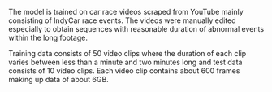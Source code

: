 The model is trained on car race videos scraped from YouTube mainly consisting of IndyCar race events. The videos were manually edited especially to obtain sequences with reasonable duration of abnormal events within the long footage. 

Training data consists of 50 video clips where the duration of each clip varies between less than a minute and two minutes long and test data consists of 10 video clips. Each video clip contains about 600 frames making up data of about 6GB. 

